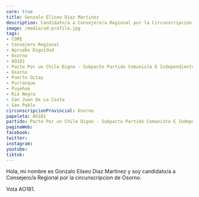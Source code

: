 ```yaml
---
core: true
title: Gonzalo Eliseo Diaz Martinez
description: Candidato/a a Consejero/a Regional por la Circunscripción de Osorno
image: /media/ad-profile.jpg
tags:
- CORE
- Consejero Regional
- Apruebo Dignidad
- Osorno
- AO181
- Pacto Por un Chile Digno - Subpacto Partido Comunista E Independientes - Independientes
- Osorno
- Puerto Octay
- Purranque
- Puyehue
- Rio Negro
- San Juan De La Costa
- San Pablo
circunscripcionProvincial: Osorno
papeleta: AO181
partido: Pacto Por un Chile Digno - Subpacto Partido Comunista E Independientes - Independientes
paginaWeb:
facebook:
twitter:
instagram:
youtube:
tiktok:
---
```

Hola, mi nombre es Gonzalo Eliseo Diaz Martinez y soy candidato/a a Consejero/a Regional por la circunscripcion de Osorno.

Vota AO181.